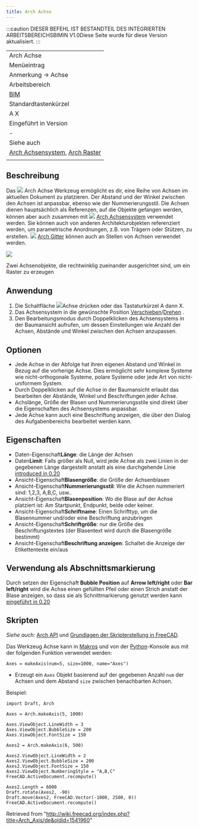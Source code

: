 ```yaml
---
title: Arch Achse
---
```

:::caution
DIESER BEFEHL IST BESTANDTEIL DES INTEGRIERTEN ARBEITSBEREICHSBIMIN V1.0Diese Seite wurde für diese Version aktualisiert.
:::

|  |
| --- |
| Arch Achse |
| Menüeintrag |
| Anmerkung → Achse |
| Arbeitsbereich |
| [BIM](/BIM_Workbench/de "BIM Workbench/de") |
| Standardtastenkürzel |
| A X |
| Eingeführt in Version |
| - |
| Siehe auch |
| [Arch Achsensystem](/Arch_AxisSystem/de "Arch AxisSystem/de"), [Arch Raster](/Arch_Grid/de "Arch Grid/de") |
|  |

## Beschreibung

Das ![](/images/Arch_Axis.svg) Arch Achse Werkzeug ermöglicht es dir, eine Reihe von Achsen im aktuellen Dokument zu platzieren. Der Abstand und der Winkel zwischen den Achsen ist anpassbar, ebenso wie der Nummerierungsstil. Die Achsen dienen hauptsächlich als Referenzen, auf die Objekte gefangen werden, können aber auch zusammen mit ![](/images/Arch_Axis_System.svg) [Arch Achsensystem](/Arch_AxisSystem "Arch AxisSystem") verwendet werden. Sie können auch von anderen Architekturobjekten referenziert werden, um parametrische Anordnungen, z.B. von Trägern oder Stützen, zu erstellen. ![](/images/Arch_Grid.svg) [Arch Gitter](/Arch_Grid/de "Arch Grid/de") können auch an Stellen von Achsen verwendet werden.

![](/images/Arch_Axis_example.jpg)

Zwei Achsenobjekte, die rechtwinklig zueinander ausgerichtet sind, um ein Raster zu erzeugen

## Anwendung

1. Die Schaltfläche ![](/images/Arch_Axis.svg)Achse drücken oder das Tastaturkürzel A dann X.
2. Das Achsensystem in die gewünschte Position [Verschieben](/Draft_Move/de "Draft Move/de")/[Drehen](/Draft_Rotate/de "Draft Rotate/de") .
3. Den Bearbeitungsmodus durch Doppelklicken des Achsensystems in der Baumansicht aufrufen, um dessen Einstellungen wie Anzahl der Achsen, Abstände und Winkel zwischen den Achsen anzupassen.

## Optionen

* Jede Achse in der Abfolge hat ihren eigenen Abstand und Winkel in Bezug auf die vorherige Achse. Dies ermöglicht sehr komplexe Systeme wie nicht-orthogonale Systeme, polare Systeme oder jede Art von nicht-uniformem System.
* Durch Doppelklicken auf die Achse in der Baumansicht erlaubt das bearbeiten der Abstände, Winkel und Beschriftungen jeder Achse.
* Achslänge, Größe der Blasen und Nummerierungsstile sind direkt über die Eigenschaften des Achsensystems anpassbar.
* Jede Achse kann auch eine Beschriftung anzeigen, die über den Dialog des Aufgabenbereichs bearbeitet werden kann.

## Eigenschaften

* Daten-Eigenschaft**Länge**: die Länge der Achsen
* Daten**Limit**: Falls größer als Null, wird jede Achse als zwei Linien in der gegebenen Länge dargestellt anstatt als eine durchgehende Linie [introduced in 0.20](/Release_notes_0.20 "Release notes 0.20")
* Ansicht-Eigenschaft**Blasengröße**: die Größe der Achsenblasen
* Ansicht-Eigenschaft**Nummerierungsstil**: Wie die Achsen nummeriert sind: 1,2,3, A,B,C, usw..
* Ansicht-Eigenschaft**Blasenposition**: Wo die Blase auf der Achse platziert ist: Am Startpunkt, Endpunkt, beide oder keiner.
* Ansicht-Eigenschaft**Schriftname**: Einen Schrifttyp, um die Blasennummer und/oder eine Beschriftung anzubringen
* Ansicht-Eigenschaft**Schriftgröße**: nur die Größe des Beschriftungstextes (der Blasentext wird durch die Blasengröße bestimmt)
* Ansicht-Eigenschaft**Beschriftung anzeigen**: Schaltet die Anzeige der Etikettentexte ein/aus

## Verwendung als Abschnittsmarkierung

Durch setzen der Eigenschaft **Bubble Position** auf **Arrow left/right** oder **Bar left/right** wird die Achse einen gefüllten Pfeil oder einen Strich anstatt der Blase anzeigen, so dass sie als Schnittmarkierung genutzt werden kann [eingeführt in 0.20](/Release_notes_0.20/de "Release notes 0.20/de")

## Skripten

*Siehe auch:* [Arch API](/Arch_API/de "Arch API/de") und [Grundlagen der Skripterstellung in FreeCAD](/FreeCAD_Scripting_Basics/de "FreeCAD Scripting Basics/de").

Das Werkzeug Achse kann in [Makros](/Macros/de "Macros/de") und von der [Python](/Python/de "Python/de")-Konsole aus mit der folgenden Funktion verwendet werden:

```
Axes = makeAxis(num=5, size=1000, name="Axes")

```

* Erzeugt ein `Axes` Objekt basierend auf der gegebenen Anzahl `num` der Achsen und dem Abstand `size` zwischen benachbarten Achsen.

Beispiel:

```
import Draft, Arch

Axes = Arch.makeAxis(5, 1000)

Axes.ViewObject.LineWidth = 3
Axes.ViewObject.BubbleSize = 200
Axes.ViewObject.FontSize = 150

Axes2 = Arch.makeAxis(6, 500)

Axes2.ViewObject.LineWidth = 2
Axes2.ViewObject.BubbleSize = 200
Axes2.ViewObject.FontSize = 150
Axes2.ViewObject.NumberingStyle = "A,B,C"
FreeCAD.ActiveDocument.recompute()

Axes2.Length = 6000
Draft.rotate(Axes2, -90)
Draft.move(Axes2, FreeCAD.Vector(-1000, 2500, 0))
FreeCAD.ActiveDocument.recompute()

```

Retrieved from "<http://wiki.freecad.org/index.php?title=Arch_Axis/de&oldid=1541960>"